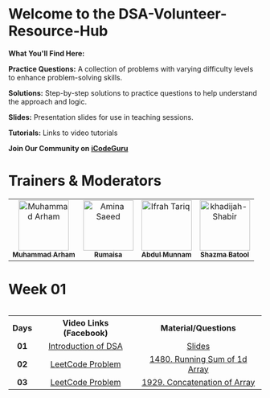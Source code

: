 
# Welcome to the DSA-Volunteer-Resource-Hub

**What You'll Find Here:**

**Practice Questions:** A collection of problems with varying difficulty levels to enhance problem-solving skills.

**Solutions:** Step-by-step solutions to practice questions to help understand the approach and logic.

**Slides:** Presentation slides for use in teaching sessions.

**Tutorials:** Links to video tutorials

**Join Our Community on [iCodeGuru](https://icode.guru/join/)**

# Trainers & Moderators

<table >
    <tbody>
        <tr>
            <td align="center">
                <a href="https://github.com/arhamansari11">
                    <img src="https://avatars.githubusercontent.com/u/124850772?v=4" width="100px;" alt="Muhammad Arham"/>
                    <br />
                    <sub><b>Muhammad Arham</b></sub>
                </a> 
            </td>
            <td align="center">
                <a href="https://github.com/Rumaisa1054/">
                    <img src="https://avatars.githubusercontent.com/u/105513477?v=4" width="100px;" alt="Amina Saeed"/>
                    <br />
                    <sub><b>Rumaisa</b></sub>
                </a> 
            </td>
            <td align="center">
                <a href="https://github.com/AbdulMunnam07">
                    <img src="https://avatars.githubusercontent.com/u/154698578?v=4" width="100px;" alt="Ifrah Tariq"/>
                    <br />
                    <sub><b>Abdul Munnam</b></sub>
                </a> 
            </td>
            <td align="center">
                <a href="https://github.com/ShazmaBatool">
                    <img src="https://avatars.githubusercontent.com/u/73420497?v=4" width="100px;" alt="khadijah-Shabir"/>
                    <br />
                    <sub><b>Shazma Batool</b></sub>
                </a> 
            </td>
        </tr> 
</tbody>
<table> 


# Week 01

<table>
    <tbody>
     <tr>
      <th> Days</th>
      <th>Video Links (Facebook)</br></th>
      <th>Material/Questions</th>
     </tr> 
    <tr>
       <td align="center"><b>01</b></td>
       <td align="center"><a href="https://www.facebook.com/iCodeguru/videos/1925396051256515">Introduction of DSA</td>
    <td align="center" ><a href="https://docs.google.com/presentation/d/1txuV1nfX6loDIdpSDsM8Rw51b2s1ToN9F90W83tHpi0/edit?usp=sharing">Slides</td>
    </tr>
    <tr>
       <td align="center"><b>02</b></td>
       <td align="center"><a href="https://www.facebook.com/iCodeguru/videos/827645715807168">LeetCode Problem</td>
    <td align="center" ><a href="https://leetcode.com/problems/running-sum-of-1d-array/">1480. Running Sum of 1d Array</td>
    </tr>
    <tr>
       <td align="center"><b>03</b></td>
       <td align="center"><a href="https://www.facebook.com/iCodeguru/videos/7861721453897415">LeetCode Problem</td>
    <td align="center" ><a href="https://leetcode.com/problems/concatenation-of-array/">1929. Concatenation of Array</td>
    </tr>
  </tr> 
</tbody>
<table>
